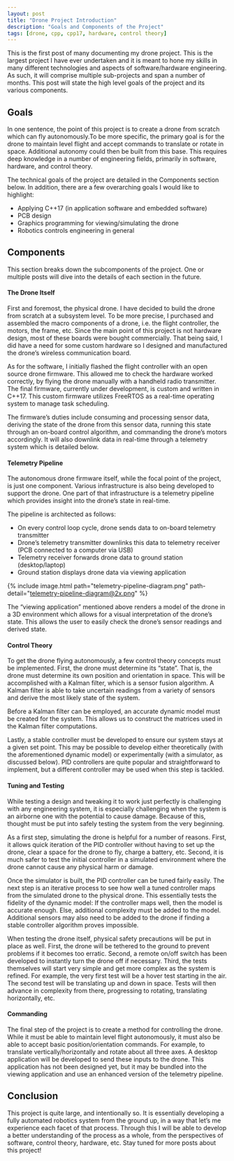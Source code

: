 ```yaml
---
layout: post
title: "Drone Project Introduction"
description: "Goals and Components of the Project"
tags: [drone, cpp, cpp17, hardware, control theory]
---
```


This is the first post of many documenting my drone project. This is the largest
project I have ever undertaken and it is meant to hone my skills in many
different technologies and aspects of software/hardware engineering. As such, it
will comprise multiple sub-projects and span a number of months. This post will
state the high level goals of the project and its various components.

## Goals

In one sentence, the point of this project is to create a drone from scratch
which can fly autonomously.To be more specific, the primary goal is for the
drone to maintain level flight and accept commands to translate or rotate in
space. Additional autonomy could then be built from this base. This requires
deep knowledge in a number of engineering fields, primarily in software,
hardware, and control theory.

The technical goals of the project are detailed in the Components section below.
In addition, there are a few overarching goals I would like to highlight:

* Applying C++17 (in application software and embedded software)
* PCB design
* Graphics programming for viewing/simulating the drone
* Robotics controls engineering in general

## Components

This section breaks down the subcomponents of the project. One or multiple posts
will dive into the details of each section in the future.

#### The Drone Itself

First and foremost, the physical drone. I have decided to build the drone from
scratch at a subsystem level. To be more precise, I purchased and assembled the
macro components of a drone, i.e. the flight controller, the motors, the frame,
etc. Since the main point of this project is not hardware design, most of these
boards were bought commercially. That being said, I did have a need for some
custom hardware so I designed and manufactured the drone’s wireless
communication board.

As for the software, I initially flashed the flight controller with an open
source drone firmware. This allowed me to check the hardware worked correctly,
by flying the drone manually with a handheld radio transmitter. The final
firmware, currently under development, is custom and written in C++17. This
custom firmware utilizes FreeRTOS as a real-time operating system to manage task
scheduling.

The firmware’s duties include consuming and processing sensor data, deriving the
state of the drone from this sensor data, running this state through an on-board
control algorithm, and commanding the drone’s motors accordingly. It will also
downlink data in real-time through a telemetry system which is detailed below.

#### Telemetry Pipeline

The autonomous drone firmware itself, while the focal point of the project, is
just one component. Various infrastructure is also being developed to support
the drone. One part of that infrastructure is a telemetry pipeline which
provides insight into the drone’s state in real-time.

The pipeline is architected as follows:

* On every control loop cycle, drone sends data to on-board telemetry transmitter
* Drone’s telemetry transmitter downlinks this data to telemetry receiver (PCB
connected to a computer via USB)
* Telemetry receiver forwards drone data to ground station (desktop/laptop)
* Ground station displays drone data via viewing application

{% include image.html path="telemetry-pipeline-diagram.png"
path-detail="telemetry-pipeline-diagram@2x.png" %}

The “viewing application” mentioned above renders a model of the drone in a 3D
environment which allows for a visual interpretation of the drone’s state. This
allows the user to easily check the drone’s sensor readings and derived state.

#### Control Theory

To get the drone flying autonomously, a few control theory concepts must be
implemented. First, the drone must determine its “state”. That is, the drone
must determine its own position and orientation in space. This will be
accomplished with a Kalman filter, which is a sensor fusion algorithm. A Kalman
filter is able to take uncertain readings from a variety of sensors and derive
the most likely state of the system.

Before a Kalman filter can be employed, an accurate dynamic model must be
created for the system. This allows us to construct the matrices used in the
Kalman filter computations.

Lastly, a stable controller must be developed to ensure our system stays at a
given set point. This may be possible to develop either theoretically (with the
aforementioned dynamic model) or experimentally (with a simulator, as discussed
below). PID controllers are quite popular and straightforward to implement, but
a different controller may be used when this step is tackled.

#### Tuning and Testing

While testing a design and tweaking it to work just perfectly is challenging
with any engineering system, it is especially challenging when the system is an
airborne one with the potential to cause damage. Because of this, thought must
be put into safely testing the system from the very beginning.

As a first step, simulating the drone is helpful for a number of reasons. First,
it allows quick iteration of the PID controller without having to set up the
drone, clear a space for the drone to fly, charge a battery, etc. Second, it is
much safer to test the initial controller in a simulated environment where the
drone cannot cause any physical harm or damage.

Once the simulator is built, the PID controller can be tuned fairly easily. The
next step is an iterative process to see how well a tuned controller maps from
the simulated drone to the physical drone. This essentially tests the fidelity
of the dynamic model: If the controller maps well, then the model is accurate
enough. Else, additional complexity must be added to the model. Additional
sensors may also need to be added to the drone if finding a stable controller
algorithm proves impossible.

When testing the drone itself, physical safety precautions will be put in place
as well. First, the drone will be tethered to the ground to prevent problems if
it becomes too erratic. Second, a remote on/off switch has been developed to
instantly turn the drone off if necessary. Third, the tests themselves will
start very simple and get more complex as the system is refined. For example,
the very first test will be a hover test starting in the air. The second test
will be translating up and down in space. Tests will then advance in complexity
from there, progressing to rotating, translating horizontally, etc.

#### Commanding

The final step of the project is to create a method for controlling the drone.
While it must be able to maintain level flight autonomously, it must also be
able to accept basic position/orientation commands. For example, to translate
vertically/horizontally and rotate about all three axes. A desktop application
will be developed to send these inputs to the drone. This application has not
been designed yet, but it may be bundled into the viewing application and use an
enhanced version of the telemetry pipeline.

## Conclusion

This project is quite large, and intentionally so. It is essentially developing
a fully automated robotics system from the ground up, in a way that let’s me
experience each facet of that process. Through this I will be able to develop a
better understanding of the process as a whole, from the perspectives of
software, control theory, hardware, etc. Stay tuned for more posts about this
project!
